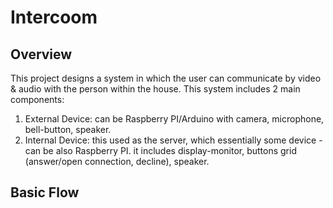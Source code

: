 # Intercoom

## Overview
This project designs a system in which the user can communicate by video &amp; audio with the person within the house.
This system includes 2 main components:
1. External Device: can be Raspberry PI/Arduino with camera, microphone, bell-button, speaker.
2. Internal Device: this used as the server, which essentially some device - can be also Raspberry PI.
   it includes display-monitor, buttons grid (answer/open connection, decline), speaker.

## Basic Flow
### 
